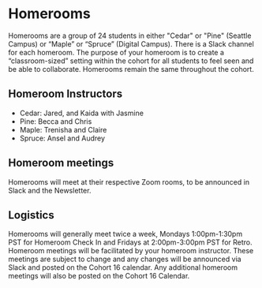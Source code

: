 # Homerooms

Homerooms are a group of 24 students in either "Cedar" or "Pine" (Seattle Campus) or “Maple” or “Spruce” (Digital Campus). There is a Slack channel for each homeroom. The purpose of your homeroom is to create a “classroom-sized” setting within the cohort for all students to feel seen and be able to collaborate. Homerooms remain the same throughout the cohort.


## Homeroom Instructors

- Cedar: Jared, and Kaida with Jasmine
- Pine: Becca and Chris
- Maple: Trenisha and Claire
- Spruce: Ansel and Audrey

## Homeroom meetings

Homerooms will meet at their respective Zoom rooms, to be announced in Slack and the Newsletter.

## Logistics

Homerooms will generally meet twice a week, Mondays 1:00pm-1:30pm PST for Homeroom Check In and Fridays at 2:00pm-3:00pm PST for Retro.  Homeroom meetings will be facilitated by your homeroom instructor. These meetings are subject to change and any changes will be announced via Slack and posted on the Cohort 16 calendar.  Any additional homeroom meetings will also be posted on the Cohort 16 Calendar.
